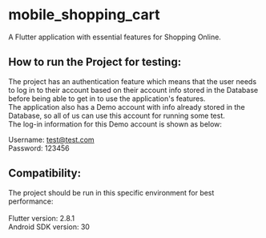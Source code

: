 # mobile_shopping_cart

A Flutter application with essential features for Shopping Online.

## How to run the Project for testing:

The project has an authentication feature which means that the user needs to log in to their account based on their account info stored in the Database before being able to get in to use the application's features. <br />
The application also has a Demo account with info already stored in the Database, so all of us can use this account for running some test. <br />
The log-in information for this Demo account is shown as below: <br />

Username: test@test.com <br />
Password: 123456

## Compatibility:

The project should be run in this specific environment for best performance: <br /><br />
Flutter version: 2.8.1 <br />
Android SDK version: 30 <br />
